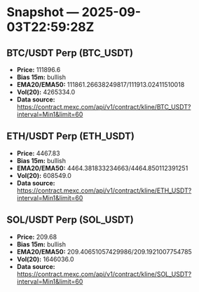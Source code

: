 # Snapshot — 2025-09-03T22:59:28Z

## BTC/USDT Perp (BTC_USDT)
- **Price:** 111896.6
- **Bias 15m:** bullish
- **EMA20/EMA50:** 111861.26638249817/111913.02411510018
- **Vol(20):** 4265334.0
- **Data source:** https://contract.mexc.com/api/v1/contract/kline/BTC_USDT?interval=Min1&limit=60

## ETH/USDT Perp (ETH_USDT)
- **Price:** 4467.83
- **Bias 15m:** bullish
- **EMA20/EMA50:** 4464.381833234663/4464.850112391251
- **Vol(20):** 608549.0
- **Data source:** https://contract.mexc.com/api/v1/contract/kline/ETH_USDT?interval=Min1&limit=60

## SOL/USDT Perp (SOL_USDT)
- **Price:** 209.68
- **Bias 15m:** bullish
- **EMA20/EMA50:** 209.40651057429986/209.1921007754785
- **Vol(20):** 1646036.0
- **Data source:** https://contract.mexc.com/api/v1/contract/kline/SOL_USDT?interval=Min1&limit=60
